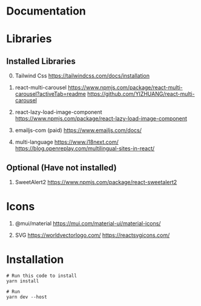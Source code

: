 # Documentation

# Libraries

## Installed Libraries

0. Tailwind Css
   https://tailwindcss.com/docs/installation

1. react-multi-carousel
   https://www.npmjs.com/package/react-multi-carousel?activeTab=readme
   https://github.com/YIZHUANG/react-multi-carousel

2. react-lazy-load-image-component
   https://www.npmjs.com/package/react-lazy-load-image-component

3. emailjs-com (paid)
   https://www.emailjs.com/docs/

4. multi-language
   https://www.i18next.com/
   https://blog.openreplay.com/multilingual-sites-in-react/

## Optional (Have not installed)

1. SweetAlert2
   https://www.npmjs.com/package/react-sweetalert2

# Icons

1. @mui/material
   https://mui.com/material-ui/material-icons/

2. SVG
   https://worldvectorlogo.com/
   https://reactsvgicons.com/

# Installation

```
# Run this code to install
yarn install

# Run
yarn dev --host
```
